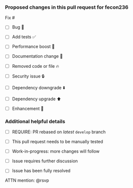 ### Proposed changes in this pull request for fecon236

Fix #

- [ ] Bug :bug:
- [ ] Add tests :white_check_mark:
- [ ] Performance boost :racehorse:
- [ ] Documentation change :memo:
- [ ] Removed code or file :fire:
- [ ] Security issue :lock:
- [ ] Dependency downgrade :arrow_down:
- [ ] Dependency upgrade :arrow_up:
- [ ] Enhancement :art:





### Additional helpful details

- [ ] REQUIRE: PR rebased on *latest* `develop` branch
- [ ] This pull request needs to be manually tested
- [ ] Work-in-progress: more changes will follow
- [ ] Issue requires further discussion
- [ ] Issue has been fully resolved





ATTN mention: @rsvp

